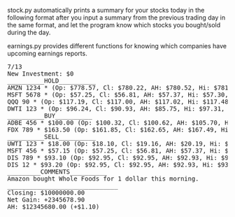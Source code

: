 stock.py automatically prints a summary for your stocks today in the following format after you input a summary from the previous trading day in the same format, and let the program know which stocks you bought/sold during the day.

earnings.py provides different functions for knowing which companies have upcoming earnings reports.

<pre>
7/13
New Investment: $0
__________HOLD__________
AMZN 1234 * (Op: $778.57, Cl: $780.22, AH: $780.52, Hi: $781.25, Lo: $776.39, V: 745,430)
MSFT 5678 * (Op: $57.25, Cl: $56.81, AH: $57.37, Hi: $57.30, Lo: $56.75, V: 6.73M)
QQQ 90 * (Op: $117.19, Cl: $117.00, AH: $117.02, Hi: $117.48, Lo: $116.80, V: 3.92M)
DWTI 123 * (Op: $96.24, Cl: $90.93, AH: $85.75, Hi: $97.31, Lo: $89.02, V: 1.62M)
__________BUY__________
ADBE 456 * $100.00 (Op: $100.32, Cl: $100.62, AH: $105.70, Hi: $100.88, Lo: $99.72, V: 1.58M)
FDX 789 * $163.50 (Op: $161.85, Cl: $162.65, AH: $167.49, Hi: $164.13, Lo: $161.65, V: 982,945)
__________SELL__________
UWTI 123 * $18.00 (Op: $18.10, Cl: $19.16, AH: $20.19, Hi: $19.55, Lo: $17.87, V: 10.54M)
MSFT 456 * $57.15 (Op: $57.25, Cl: $56.81, AH: $57.37, Hi: $57.30, Lo: $56.75, V: 6.73M)
DIS 789 * $93.10 (Op: $92.95, Cl: $92.95, AH: $92.93, Hi: $93.28, Lo: $92.75, V: 274,766)
DIS 12 * $93.20 (Op: $92.95, Cl: $92.95, AH: $92.93, Hi: $93.28, Lo: $92.75, V: 274,766)
_________COMMENTS__________
Amazon bought Whole Foods for 1 dollar this morning.
______________________________
Closing: $10000000.00
Net Gain: +2345678.90
AH: $12345680.00 (+$1.10)
</pre>
